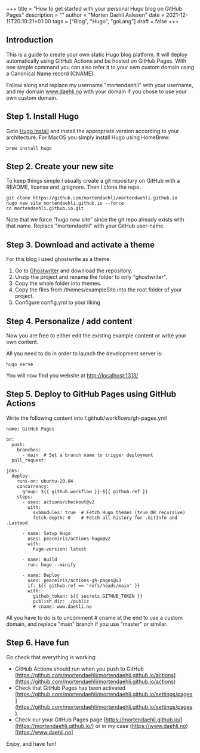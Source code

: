 +++
title = "How to get started with your personal Hugo blog on GitHub Pages"
description = ""
author = "Morten Dæhli Aslesen"
date = 2021-12-11T20:10:21+01:00
tags = ["Blog", "Hugo", "goLang"]
draft = false
+++

## Introduction

This is a guide to create your own static Hugo blog platform. It will deploy automatically using GitHub Actions and
be hosted on GitHub Pages. With one simple command you can also refer it to your own custom domain using a Canonical Name record (CNAME).

Follow along and replace my username "mortendaehli" with your username, and my domain www.daehli.no with your domain
if you chose to use your own custom domain.

## Step 1. Install Hugo

Goto [Hugo Install](https://gohugo.io/getting-started/installing) and install the appropriate version according 
to your architecture. For MacOS you simply install Hugo using HomeBrew:

    brew install hugo

## Step 2. Create your new site

To keep things simple I usually create a git repository on GitHub with a README, license and .gitignore.
Then I clone the repo.

    git clone https://github.com/mortendaehli/mortendaehli.github.io
    hugo new site mortendaehli.github.io --force
    cd mortendaehli.github.io.git

Note that we force "hugo new site" since the git repo already exists with that name. Replace "mortendaehli" with your GitHub
user-name.

## Step 3. Download and activate a theme

For this blog I used ghostwrite as a theme.

1. Go to [Ghostwriter](https://github.com/jbub/ghostwriter) and download the repository. 
2. Unzip the project and rename the folder to only "ghostwriter". 
3. Copy the whole folder into themes. 
4. Copy the files from /themes/exampleSite into the root folder of your project.
5. Configure config.yml to your liking

## Step 4. Personalize / add content

Now you are free to either edit the existing example content or write your own content.

All you need to do in order to launch the development server is:

    hugo serve

You will now find you website at [http://localhost:1313/](http://localhost:1313/)

## Step 5. Deploy to GitHub Pages using GitHub Actions

Write the following content into /.github/workflows/gh-pages.yml

    name: GitHub Pages

    on:
      push:
        branches:
          - main  # Set a branch name to trigger deployment
      pull_request:
    
    jobs:
      deploy:
        runs-on: ubuntu-20.04
        concurrency:
          group: ${{ github.workflow }}-${{ github.ref }}
        steps:
          - uses: actions/checkout@v2
            with:
              submodules: true  # Fetch Hugo themes (true OR recursive)
              fetch-depth: 0    # Fetch all history for .GitInfo and .Lastmod
    
          - name: Setup Hugo
            uses: peaceiris/actions-hugo@v2
            with:
              hugo-version: latest
    
          - name: Build
            run: hugo --minify
    
          - name: Deploy
            uses: peaceiris/actions-gh-pages@v3
            if: ${{ github.ref == 'refs/heads/main' }}
            with:
              github_token: ${{ secrets.GITHUB_TOKEN }}
              publish_dir: ./public
              # cname: www.daehli.no

All you have to do is to uncomment # cname at the end to use a custom domain, 
and replace "main" branch if you use "master" or similar.

## Step 6. Have fun

Go check that everything is working:
- GitHub Actions should run when you push to GitHub [https://github.com/mortendaehli/mortendaehli.github.io/actions](https://github.com/mortendaehli/mortendaehli.github.io/actions)
- Check that GitHub Pages has been activated [https://github.com/mortendaehli/mortendaehli.github.io/settings/pages](https://github.com/mortendaehli/mortendaehli.github.io/settings/pages)
- Check our your GitHub Pages page [https://mortendaehli.github.io/](https://mortendaehli.github.io/) or in my case (https://www.daehli.no)[https://www.daehli.no]

Enjoy, and have fun!
